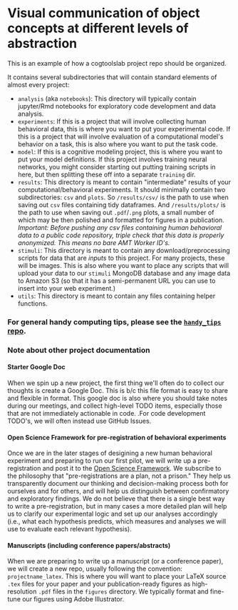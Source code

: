# Visual communication of object concepts at different levels of abstraction

This is an example of how a cogtoolslab project repo should be organized.

It contains several subdirectories that will contain standard elements of almost every project:

- `analysis` (aka `notebooks`): This directory will typically contain jupyter/Rmd notebooks for exploratory code development and data analysis.
- `experiments`: If this is a project that will involve collecting human behavioral data, this is where you want to put your experimental code. If this is a project that will involve evaluation of a computational model's behavior on a task, this is also where you want to put the task code.
- `model`: If this is a cognitive modeling project, this is where you want to put your model definitions. If this project involves training neural networks, you might consider starting out putting training scripts in here, but then splitting these off into a separate `training` dir. 
- `results`: This directory is meant to contain "intermediate" results of your computational/behavioral experiments. It should minimally contain two subdirectories: `csv` and `plots`. So `/results/csv/` is the path to use when saving out `csv` files containing tidy dataframes. And `/results/plots/` is the path to use when saving out `.pdf`/`.png` plots, a small number of which may be then polished and formatted for figures in a publication. *Important: Before pushing any csv files containing human behavioral data to a public code repository, triple check that this data is properly anonymized. This means no bare AMT Worker ID's.*
- `stimuli`: This directory is meant to contain any download/preprocessing scripts for data that are _inputs_ to this project. For many projects, these will be images. This is also where you want to place any scripts that will upload your data to our `stimuli`  MongoDB database and any image data to Amazon S3 (so that it has a semi-permanent URL you can use to insert into your web experiment.)
- `utils`: This directory is meant to contain any files containing helper functions. 

### For general handy computing tips, please see the [`handy_tips` repo](https://github.com/cogtoolslab/handy_tips).

### Note about other project documentation 

#### Starter Google Doc

When we spin up a new project, the first thing we'll often do to collect our thoughts is create a Google Doc. This is b/c this file format is easy to share and flexible in format. This google doc is also where you should take notes during our meetings, and collect high-level TODO items, especially those that are not immediately actionable in code. .For code development TODO's, we will often instead use GitHub Issues.

#### Open Science Framework for pre-registration of behavioral experiments

Once we are in the later stages of desigining a new human behavioral experiment and preparing to run our first pilot, we will write up a pre-registration and post it to the [Open Science Framework](https://osf.io/). We subscribe to the philosophy that "pre-registrations are a plan, not a prison." They help us transparently document our thinking and decision-making process both for ourselves and for others, and will help us distinguish between confirmatory and exploratory findings. We do not believe that there is a single best way to write a pre-registration, but in many cases a more detailed plan will help us to clarify our experimental logic and set up our analyses accordingly (i.e., what each hypothesis predicts, which measures and analyses we will use to evaluate each relevant hypothesis). 

#### Manuscripts (including conference papers/abstracts) 

When we are preparing to write up a manuscript (or a conference paper), we will create a new repo, usually following the convention: `projectname_latex`. This is where you will want to place your LaTeX source `.tex` files for your paper and your publication-ready figures as high-resolution `.pdf` files in the `figures` directory. We typically format and fine-tune our figures using Adobe Illustrator.
